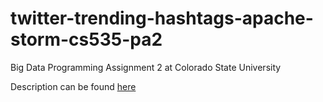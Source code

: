 # twitter-trending-hashtags-apache-storm-cs535-pa2
Big Data Programming Assignment 2 at Colorado State University

Description can be found [here](https://github.com/GabrieleMaurina/twitter-trending-hashtags-apache-storm-cs535-pa2/blob/main/Spr22-PA-2.pdf)

